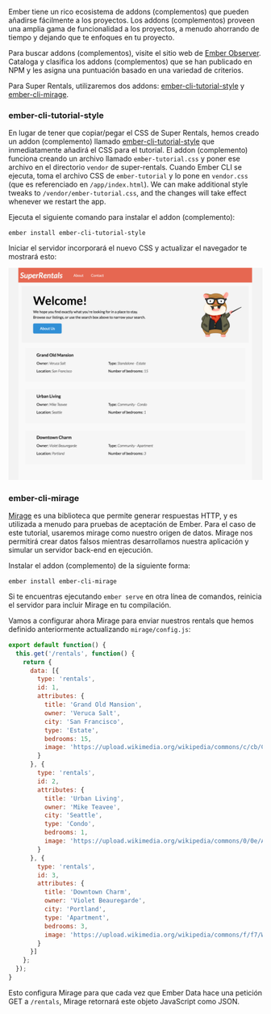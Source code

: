 Ember tiene un rico ecosistema de addons (complementos) que pueden añadirse fácilmente a los proyectos. Los addons (complementos) proveen una amplia gama de funcionalidad a los proyectos, a menudo ahorrando de tiempo y dejando que te enfoques en tu proyecto.

Para buscar addons (complementos), visite el sitio web de [Ember Observer](https://emberobserver.com/). Cataloga y clasifica los addons (complementos) que se han publicado en NPM y les asigna una puntuación basado en una variedad de criterios.

Para Super Rentals, utilizaremos dos addons: [ember-cli-tutorial-style](https://github.com/toddjordan/ember-cli-tutorial-style) y [ember-cli-mirage](http://www.ember-cli-mirage.com/).

### ember-cli-tutorial-style

En lugar de tener que copiar/pegar el CSS de Super Rentals, hemos creado un addon (complemento) llamado [ember-cli-tutorial-style](https://github.com/ember-learn/ember-cli-tutorial-style) que inmediatamente añadirá el CSS para el tutorial. El addon (complemento) funciona creando un archivo llamado `ember-tutorial.css` y poner ese archivo en el directorio `vendor` de super-rentals. Cuando Ember CLI se ejecuta, toma el archivo CSS de `ember-tutorial` y lo pone en `vendor.css` (que es referenciado en `/app/index.html`). We can make additional style tweaks to `/vendor/ember-tutorial.css`, and the changes will take effect whenever we restart the app.

Ejecuta el siguiente comando para instalar el addon (complemento):

```shell
ember install ember-cli-tutorial-style
```

Iniciar el servidor incorporará el nuevo CSS y actualizar el navegador te mostrará esto:

![página de inicio de super rentals con estilos](../../images/installing-addons/styled-super-rentals-basic.png)

### ember-cli-mirage

[Mirage](http://www.ember-cli-mirage.com/) es una biblioteca que permite generar respuestas HTTP, y es utilizada a menudo para pruebas de aceptación de Ember. Para el caso de este tutorial, usaremos mirage como nuestro origen de datos. Mirage nos permitirá crear datos falsos mientras desarrollamos nuestra aplicación y simular un servidor back-end en ejecución.

Instalar el addon (complemento) de la siguiente forma:

```shell
ember install ember-cli-mirage
```

Si te encuentras ejecutando `ember serve` en otra línea de comandos, reinicia el servidor para incluir Mirage en tu compilación.

Vamos a configurar ahora Mirage para enviar nuestros rentals que hemos definido anteriormente actualizando `mirage/config.js`:

```app/mirage/config.js
export default function() {
  this.get('/rentals', function() {
    return {
      data: [{
        type: 'rentals',
        id: 1,
        attributes: {
          title: 'Grand Old Mansion',
          owner: 'Veruca Salt',
          city: 'San Francisco',
          type: 'Estate',
          bedrooms: 15,
          image: 'https://upload.wikimedia.org/wikipedia/commons/c/cb/Crane_estate_(5).jpg'
        }
      }, {
        type: 'rentals',
        id: 2,
        attributes: {
          title: 'Urban Living',
          owner: 'Mike Teavee',
          city: 'Seattle',
          type: 'Condo',
          bedrooms: 1,
          image: 'https://upload.wikimedia.org/wikipedia/commons/0/0e/Alfonso_13_Highrise_Tegucigalpa.jpg'
        }
      }, {
        type: 'rentals',
        id: 3,
        attributes: {
          title: 'Downtown Charm',
          owner: 'Violet Beauregarde',
          city: 'Portland',
          type: 'Apartment',
          bedrooms: 3,
          image: 'https://upload.wikimedia.org/wikipedia/commons/f/f7/Wheeldon_Apartment_Building_-_Portland_Oregon.jpg'
        }
      }]
    };
  });
}
```

Esto configura Mirage para que cada vez que Ember Data hace una petición GET a `/rentals`, Mirage retornará este objeto JavaScript como JSON.